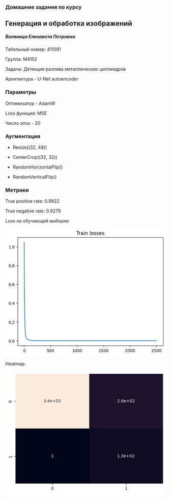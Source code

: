 ### Домашние задания по курсу
## Генерация и обработка изображений

##### Воляница Елизавета Петровна
Табельный номер: 411091

Группа: М4152

Задача: Детекция разлива металлических циллиндров

Архитектура - U-Net autoencoder

### Параметры

Оптимизатор - AdamW

Loss функция: MSE

Число эпох - 20

### Аугментация

- Resize((32, 48))

- CenterCrop((32, 32))

- RandomHorizontalFlip()

- RandomVerticalFlip()


### Метрики

True positive rate: 0.9922

True negative rate: 0.9279

Loss на обучающей выборке:

![Alt Text](images/train_losses.png)

Heatmap:

![Alt Text](images/heatmap.png)